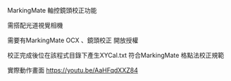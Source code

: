 MarkingMate 軸控鏡頭校正功能

需搭配光道視覺相機

需要有MarkingMate OCX 、鏡頭校正 開放授權

校正完成後位在該程式目錄下產生XYCal.txt 符合MarkingMate 格點法校正規範

實際動作畫面
https://youtu.be/AaHFqdXXZ84
